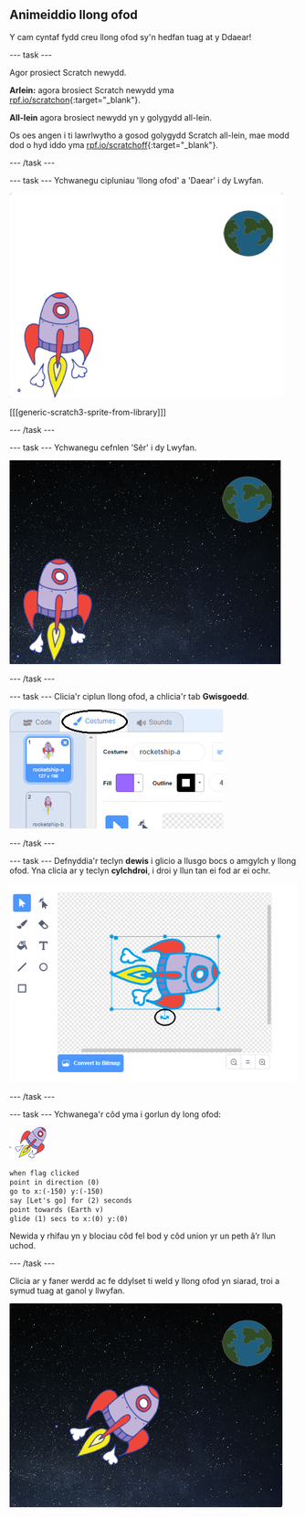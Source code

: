 ## Animeiddio llong ofod

Y cam cyntaf fydd creu llong ofod sy'n hedfan tuag at y Ddaear!

\--- task \---

Agor prosiect Scratch newydd.

**Arlein:** agora brosiect Scratch newydd yma [rpf.io/scratchon](http://rpf.io/scratchon){:target="_blank"}.

**All-lein** agora brosiect newydd yn y golygydd all-lein.

Os oes angen i ti lawrlwytho a gosod golygydd Scratch all-lein, mae modd dod o hyd iddo yma [rpf.io/scratchoff](http://rpf.io/scratchoff){:target="_blank"}.

\--- /task \---

\--- task \--- Ychwanegu cipluniau 'llong ofod' a 'Daear' i dy Lwyfan.

![Cipluniau llong ofod a Daear](images/space-sprites.png)

[[[generic-scratch3-sprite-from-library]]]

\--- /task \---

\--- task \--- Ychwanegu cefnlen 'Sêr' i dy Lwyfan.

![Cefnlen gofod](images/space-backdrop.png)

\--- /task \---

\--- task \--- Clicia'r ciplun llong ofod, a chlicia'r tab **Gwisgoedd**.

![Gwisg corlun](images/space-costume.png)

\--- /task \---

\--- task \--- Defnyddia'r teclyn **dewis** i glicio a llusgo bocs o amgylch y llong ofod. Yna clicia ar y teclyn **cylchdroi**, i droi y llun tan ei fod ar ei ochr.

![Troi gwisg](images/space-rotate.png)

\--- /task \---

\--- task \--- Ychwanega'r côd yma i gorlun dy long ofod:

![Corlun llong ofod](images/sprite-spaceship.png)

```blocks3
when flag clicked
point in direction (0)
go to x:(-150) y:(-150)
say [Let's go] for (2) seconds
point towards (Earth v)
glide (1) secs to x:(0) y:(0)
```

Newida y rhifau yn y blociau côd fel bod y côd union yr un peth â’r llun uchod.

\--- /task \---

Clicia ar y faner werdd ac fe ddylset ti weld y llong ofod yn siarad, troi a symud tuag at ganol y llwyfan.

![Profi animeiddiad llong ofod](images/space-animate-stage.png)
